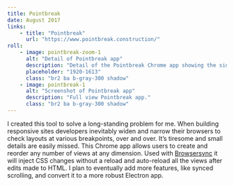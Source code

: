 ```yaml
---
title: Pointbreak
date: August 2017
links:
    - title: "Pointbreak"
      url: "https://www.pointbreak.construction/"
roll:
    - image: pointbreak-zoom-1
      alt: "Detail of Pointbreak app"
      description: "Detail of the Pointbreak Chrome app showing the sidebar tools for adding, reordering, and removing views."
      placeholder: "1920-1613"
      class: "br2 ba b-gray-300 shadow"
    - image: pointbreak-1
      alt: "Screenshot of Pointbreak app"
      description: "Full view Pointbreak app."
      class: "br2 ba b-gray-300 shadow"
---
```


I created this tool to solve a long-standing problem for me. When building responsive sites developers inevitably widen and narrow their browsers to check layouts at various breakpoints, over and over. It’s tiresome and small details are easily missed. This Chrome app allows users to create and reorder any number of views at any dimension. Used with [Browsersync](https://browsersync.io/) it will inject CSS changes without a reload and auto-reload all the views after edits made to HTML. I plan to eventually add more features, like synced scrolling, and convert it to a more robust Electron app.
